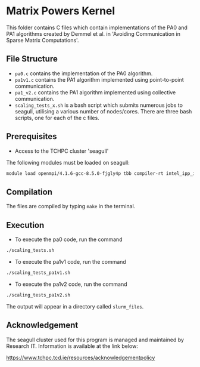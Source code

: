 # Matrix Powers Kernel

This folder contains C files which contain implementations of the PA0 and PA1 algorithms created by Demmel et al. in 'Avoiding Communication in Sparse Matrix Computations'.

## File Structure

- `pa0.c` contains the implementation of the PA0 algorithm.
- `pa1v1.c` contains the PA1 algorithm implemented using point-to-point communication.
- `pa1_v2.c` contains the PA1 algorithm implemented using collective communication.
- `scaling_tests_x.sh` is a bash script which submits numerous jobs to seagull, utilising a various number of nodes/cores. There are three bash scripts, one for each of the c files.

## Prerequisites

- Access to the TCHPC cluster 'seagull'


The following modules must be loaded on seagull:

```bash
module load openmpi/4.1.6-gcc-8.5.0-fjgly4p tbb compiler-rt intel_ipp_intel64/latest mkl/2024.1
```

## Compilation
The files are compiled by typing `make` in the terminal.


## Execution
- To execute the pa0 code, run the command
```bash
./scaling_tests.sh
```    
- To execute the pa1v1 code, run the command
```bash
./scaling_tests_pa1v1.sh
```    
- To execute the pa1v2 code, run the command
```bash
./scaling_tests_pa1v2.sh
```    

The output will appear in a directory called `slurm_files`.


## Acknowledgement
The seagull cluster used for this program is managed and maintained by Research IT.
Information is available at the link below:  

https://www.tchpc.tcd.ie/resources/acknowledgementpolicy